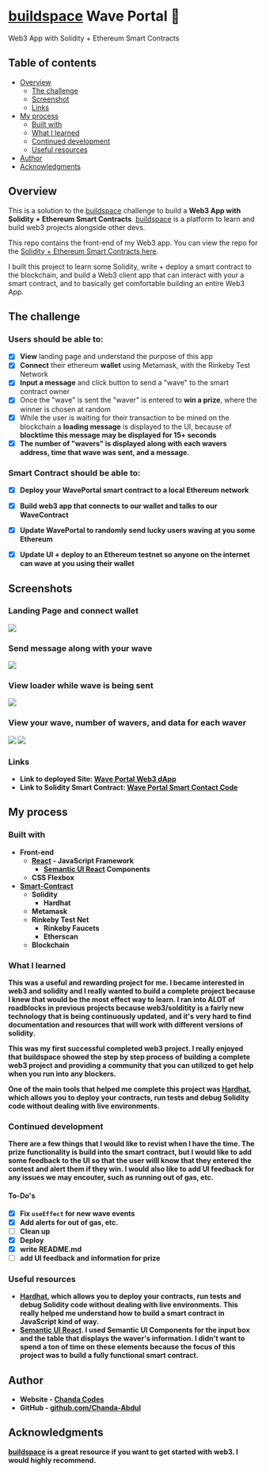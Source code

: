 # [buildspace](https://buildspace.so/) Wave Portal 👋 
Web3 App with Solidity + Ethereum Smart Contracts

## Table of contents

- [Overview](#overview)
  - [The challenge](#the-challenge)
  - [Screenshot](#screenshot)
  - [Links](#links)
- [My process](#my-process)
  - [Built with](#built-with)
  - [What I learned](#what-i-learned)
  - [Continued development](#continued-development)
  - [Useful resources](#useful-resources)
- [Author](#author)
- [Acknowledgments](#acknowledgments)

## Overview

This is a solution to the [buildspace](https://buildspace.so/) challenge to build a <b>Web3 App with Solidity + Ethereum Smart Contracts</b>. [buildspace](https://buildspace.so/) is a platform to learn and build web3 projects alongside other devs.

This repo contains the front-end of my Web3 app.  You can view the repo for the [Solidity + Ethereum Smart Contracts here](https://github.com/Chanda-Abdul/waveportal-smart-contract).

I built this project to learn some Solidity, write + deploy a smart contract to the blockchain, and build a Web3 client app that can interact with your a smart contract, and to basically get comfortable building an entire Web3 App. 

## The challenge

### Users should be able to:

- [x] <b>View</b> landing page and understand the purpose of this app
- [x] <b>Connect</b> their ethereum <b>wallet</b> using Metamask, with the Rinkeby Test Network
- [x] <b>Input a message</b> and click button to send a "wave" to the smart contract owner
- [x] Once the "wave" is sent the "waver" is entered to <b>win a prize</b>, where the winner is chosen at random
- [x] While the user is waiting for their transaction to be mined on the blockchain a <b>loading message</b> is displayed to the UI, because of <b>blocktime<b> this message may be displayed for 15+ seconds
- [x] The <b>number of "wavers"</b> is displayed along with each wavers <b>address</b>, <b>time</b> that wave was sent, and a <b>message</b>.

### Smart Contract should be able to:

- [x] Deploy your WavePortal smart contract to a local Ethereum network
- [x] Build web3 app that connects to our wallet and talks to our WaveContract
- [x] Update WavePortal to randomly send lucky users waving at you some Ethereum
- [x] Update UI + deploy to an Ethereum testnet so anyone on the internet can wave at you using their wallet


## Screenshots

### Landing Page and connect wallet
![](./screens/landing.png)
### Send message along with your wave
![](./screens/sendwave.png)
### View loader while wave is being sent
![](./screens/mining.png)
### View your wave, number of wavers, and data for each waver
![](./screens/wavesent.png)
![](./screens/allwaves.png)

### Links

- Link to deployed Site: [Wave Portal Web3 dApp](https://gifted-aryabhata-929956.netlify.app/)
- Link to Solidity Smart Contract: [Wave Portal Smart Contact Code](https://github.com/Chanda-Abdul/waveportal-smart-contract)

## My process

### Built with

- Front-end
    - [React](https://reactjs.org/) - JavaScript Framework
        - [Semantic UI React](https://react.semantic-ui.com/) Components
    - CSS Flexbox
- [Smart-Contract](https://github.com/Chanda-Abdul/waveportal-smart-contract)
    - Solidity
        - Hardhat
    - Metamask
    - Rinkeby Test Net
        - Rinkeby Faucets
        - Etherscan
    - Blockchain

### What I learned

This was a useful and rewarding project for me.  I became interested in web3 and solidity and I really wanted to build a complete project because I knew that would be the most effect way to learn.  I ran into ALOT of roadblocks in previous projects because web3/solditity is a fairly new technology that is being continuously updated, and it's very hard to find documentation and resources that will work with different versions of solidity. 

This was my first successful completed web3 project. I really enjoyed that buildspace showed the step by step process of building a complete web3 project and providing a community that you can utilized to get help when you run into any blockers. 

One of the main tools that helped me complete this project was [Hardhat](https://hardhat.org/), which allows you to deploy your contracts, run tests and debug Solidity code without dealing with live environments. 

<!-- Use this section to recap over some of your major learnings while working through this project. Writing these out and providing code samples of areas you want to highlight is a great way to reinforce your own knowledge.

To see how you can add code snippets, see below:

```html
<h1>Some HTML code I'm proud of</h1>
```
```css
.proud-of-this-css {
  color: papayawhip;
}
```
```js
const proudOfThisFunc = () => {
  console.log('🎉')
}
``` -->



### Continued development

There are a few things that I would like to revist when I have the time.  The prize functionality is build into the smart contract, but I would like to add some feedback to the UI so that the user willl know that they entered the contest and alert them if they win.  I would also like to add UI feedback for any issues we may encouter, such as running out of gas, etc.


#### To-Do's

- [x] Fix `useEffect` for new wave events
- [x] Add alerts for out of gas, etc.
- [ ] Clean up
- [x] Deploy
- [x] write README.md
- [ ] add UI feedback and information for prize

### Useful resources

-  [Hardhat](https://hardhat.org/), which allows you to deploy your contracts, run tests and debug Solidity code without dealing with live environments. This really helped me understand how to build a smart contract in JavaScript kind of way.
- [Semantic UI React](https://react.semantic-ui.com/).  I used <b>Semantic UI Components</b> for the input box and the table that displays the waver's information.  I didn't want to spend a ton of time on these elements because the focus of this project was to build a fully functional smart contract. 

## Author

- Website - [Chanda Codes](https://chandacodes.com/)
- GitHub - [github.com/Chanda-Abdul](https://github.com/Chanda-Abdul)

## Acknowledgments

[buildspace](https://buildspace.so/) is a great resource if you want to get started with web3. I would highly recommend.







